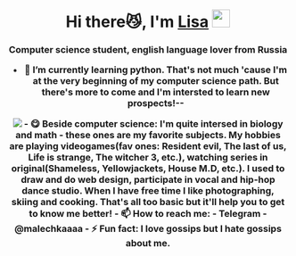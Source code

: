 <h1 align="center">Hi there😼, I'm <a href="https://daniilshat.ru/" target="_blank">Lisa</a> 
<img src="https://github.com/blackcater/blackcater/raw/main/images/Hi.gif" height="32"/></h1>
<h3 align="center">Computer science student, english language lover from Russia

- 🌱 I’m currently learning python. That's not much 'cause I'm at the very beginning of my computer science path. But there's more to come and I'm intersted to learn new prospects!--
<img src="C:\Users\user\Downloads\9a185537c55257fcc04adb05765e827a.jpg" alt = " ">
- 😋 Beside computer science: I'm quite intersed in biology and math - these ones are my favorite subjects. My hobbies are playing videogames(fav ones: Resident evil, The last of us, Life is strange, The witcher 3, etc.), watching series in original(Shameless, Yellowjackets, House M.D, etc.). I used to draw and do web design, participate in vocal and hip-hop dance studio. When I have free time I like photographing, skiing and cooking. That's all too basic but it'll help you to get to know me better!
- 📫 How to reach me:
- Telegram - @malechkaaaa
- ⚡ Fun fact: I love gossips but I hate gossips about me.

